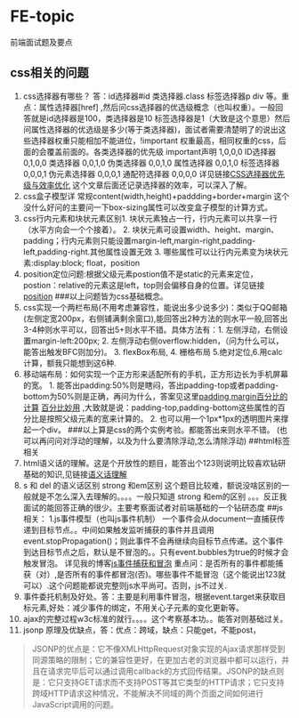 # FE-topic
前端面试题及要点
## css相关的问题
1. css选择器有哪些？ 答：id选择器\#id 类选择器\.class 标签选择器p div 等。重点：属性选择器\[href\]  ,然后问css选择器的优选级概念（也叫权重）。一般回答就是id选择器是100，类选择器是10 标签选择器是1（大致是这个意思）然后问属性选择器的优选级是多少(等于类选择器)，面试者需要清楚明了的说出这些选择器权重只能相加不能进位，!important 权重最高，相同权重的css，后面的会覆盖前面的。各类选择器的优先级
important声明 1,0,0,0
ID选择器 0,1,0,0
类选择器 0,0,1,0
伪类选择器 0,0,1,0
属性选择器 0,0,1,0
标签选择器 0,0,0,1
伪元素选择器 0,0,0,1
通配符选择器 0,0,0,0            详见链接[CSS选择器优先级与效率优化](https://segmentfault.com/a/1190000003064142) 这个文章后面还记录选择器的效率，可以深入了解。
2. css盒子模型详 常规content(width,height)+paddding+border+margin 这个没什么好问的主要问一下box-sizing属性可以改变盒子模型的计算方式。
3. css行内元素和块状元素区别1. 块状元素独占一行，行内元素可以共享一行（水平方向会一个个接着）。 2. 块状元素可设置width、height、margin、padding；行内元素则只能设置margin-left,margin-right,padding-left,padding-right.其他属性设置无效 3. 哪些属性可以让行内元素变为块状元素:display:block; float，position
4. position定位问题:根据父级元素postion值不是static的元素来定位，postion：relative的元素这是left，top则会偏移自身的位置。详见链接[position](http://www.w3school.com.cn/css/css_positioning.asp)
###以上问题皆为css基础概念。
5. css实现一个两栏布局(不用考虑兼容性，能说出多少说多少)：类似于QQ邮箱(左侧定宽200px，右侧铺满剩余窗口),能回答出2种方法的则水平一般,回答出3-4种则水平可以，回答出5+则水平不错。具体方法有：1. 左侧浮动，右侧设置margin-left:200px; 2. 左侧浮动右侧overflow:hidden，（问为什么可以，能答出触发BFC则加分)。 3. flexBox布局, 4. 栅格布局 5.绝对定位,6.用calc 计算，额我只能想到这6种.
6. 移动端布局：如何实现一个正方形来适配所有的手机，正方形边长为手机屏幕的宽。 1. 能答出padding:50%则是瞎闷，答出padding-top或者padding-bottom为50%则是正确，再问为什么，答案见这里[padding,margin百分比的计算](https://www.zhihu.com/question/20983035) [百分比妙用](https://segmentfault.com/a/1190000004231995) ,大致就是说：padding-top,padding-bottom这些属性的百分比是按照父级元素的宽来计算的。 2. 也可以用一个1px*1px的透明图片来撑起一个div。
###以上算是css的两个实例考验。都能答出来则水平不错。
(也可以再问问对浮动的理解，以及为什么要清除浮动,怎么清除浮动)
##html标签相关
1. html语义话的理解。这是个开放性的题目，能答出个123则说明比较喜欢钻研基础的知识,见链接[语义话理解](http://www.cnblogs.com/yizuierguo/archive/2009/07/26/1531112.html)
2. s 和 del 的语义话区别   strong 和em区别  这个题目比较难，额说没啥区别的一般就是不怎么深入去理解的。。。。一般只知道 strong 和em的区别  。。。反正我面试的能回答正确的很少。主要考察面试者对前端基础的一个钻研态度
##js相关：
1.js事件模型（也叫js事件机制） 一个事件会从document一直捕获传递到目标节点。。中间如果触发监听捕获的事件并且调用event.stopPropagation()；则此事件不会再继续向目标节点传递。这个事件到达目标节点之后，默认是不冒泡的。。只有event.bubbles为true的时候才会触发冒泡。
详见我的博客[js事件捕获和冒泡](http://myway.sinaapp.com/85.html)  重点问：是否所有的事件都能捕获（对）,是否所有的事件都冒泡(否)。哪些事件不能冒泡（这个能说出123就可以）.这个问题能都说完整则js水平尚可。否则，js不过关.
2. 事件委托机制及好处。答：主要是利用事件冒泡，根据event.target来获取目标元素,好处：减少事件的绑定，不用关心子元素的变化更新等。
3. ajax的完整过程w3c标准的就行。。。。这个考察基本功。。能答对则基础过关。
4. jsonp 原理及优缺点，答：优点：跨域，缺点：只能get，不能post，
> JSONP的优点是：它不像XMLHttpRequest对象实现的Ajax请求那样受到同源策略的限制；它的兼容性更好，在更加古老的浏览器中都可以运行，并且在请求完毕后可以通过调用callback的方式回传结果。JSONP的缺点则是：它只支持GET请求而不支持POST等其它类型的HTTP请求；它只支持跨域HTTP请求这种情况，不能解决不同域的两个页面之间如何进行JavaScript调用的问题。

